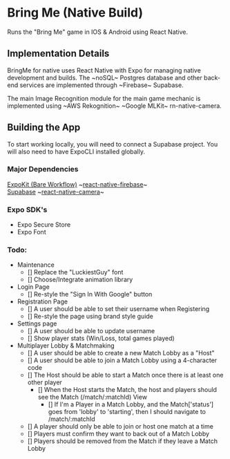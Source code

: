 # Bring Me (Native Build)
Runs the "Bring Me" game in IOS & Android using React Native. 

## Implementation Details
BringMe for native uses React Native with Expo for managing native development and builds. The ~noSQL~ Postgres database and other back-end services are implemented through ~Firebase~ Supabase. 

The main Image Recognition module for the main game mechanic is implemented using ~AWS Rekognition~ ~Google MLKit~ rn-native-camera. 

## Building the App 
To start working locally, you will need to connect a Supabase project. You will also need to have ExpoCLI installed globally.  

### Major Dependencies
[ExpoKit (Bare Workflow)](https://docs.expo.io/expokit/eject/)
~[react-native-firebase](https://rnfirebase.io/)~  
[Supabase](https://supabase.com)
~[react-native-camera](https://react-native-community.github.io/react-native-camera/docs/rncamera)~  

### Expo SDK's
- Expo Secure Store
- Expo Font

### Todo:
- Maintenance
  - [] Replace the "LuckiestGuy" font
  - [] Choose/Integrate animation library
- Login Page
  - [] Re-style the "Sign In With Google" button
- Registration Page
  - [] A user should be able to set their username when Registering
  - [] Re-style the page using brand style guide
- Settings page
  - [] A user should be able to update username
  - [] Show player stats (Win/Loss, total games played)
- Multiplayer Lobby & Matchmaking
  - [] A user should be able to create a new Match Lobby as a "Host"
  - [] A user should be able to join a Match Lobby using a 4-character code
  - [] The Host should be able to start a Match once there is at least one other player
    - [] When the Host starts the Match, the host and players should see the Match (/match/:matchId) View
      - [] If I'm a Player in a Match Lobby, and the Match['status'] goes from 'lobby' to 'starting', then I should navigate to /match/:matchId
  - [] A player should only be able to join or host one match at a time
  - [] Players must confirm they want to back out of a Match Lobby 
  - [] Players should be removed from the Match if they leave a Match Lobby
